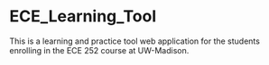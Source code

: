 # ECE_Learning_Tool
This is a learning and practice tool web application for the students enrolling in the ECE 252 course at UW-Madison. 
